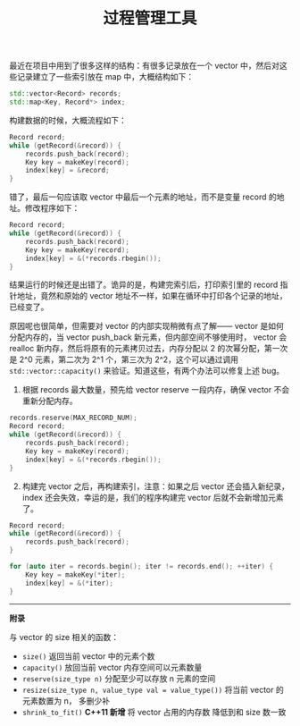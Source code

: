 ﻿---
layout: post
title: 过程管理工具
categories: cs
tags: [tools]
---

最近在项目中用到了很多这样的结构：有很多记录放在一个 vector 中，然后对这些记录建立了一些索引放在 map 中，大概结构如下：

```c++
std::vector<Record> records;
std::map<Key, Record*> index;
```

构建数据的时候，大概流程如下：

```c++
Record record;
while (getRecord(&record)) {
    records.push_back(record);
    Key key = makeKey(record);
    index[key] = &record;
}
```
错了，最后一句应该取 vector 中最后一个元素的地址，而不是变量 record 的地址。修改程序如下：

```c++
Record record;
while (getRecord(&record)) {
    records.push_back(record);
    Key key = makeKey(record);
    index[key] = &(*records.rbegin());
}
```
结果运行的时候还是出错了。诡异的是，构建完索引后，打印索引里的 record 指针地址，竟然和原始的 vector 地址不一样，如果在循环中打印各个记录的地址，已经变了。

原因呢也很简单，但需要对 vector 的内部实现稍微有点了解—— vector 是如何分配内存的，当 vector push_back 新元素，但内部空间不够使用时， vector 会 realloc 新内存，然后将原有的元素拷贝过去，内存分配以 2 的次幂分配，第一次是 2^0 元素，第二次为 2^1 个，第三次为 2^2，这个可以通过调用 `std::vector::capacity()` 来验证。知道这些，有两个办法可以修复上述 bug。

1) 根据 records 最大数量，预先给 vector reserve 一段内存，确保 vector 不会重新分配内存。

```c++
records.reserve(MAX_RECORD_NUM);
Record record;
while (getRecord(&record)) {
    records.push_back(record);
    Key key = makeKey(record);
    index[key] = &(*records.rbegin());
}
``` 
2) 构建完 vector 之后，再构建索引，注意：如果之后 vector 还会插入新纪录，index 还会失效，幸运的是，我们的程序构建完 vector 后就不会新增加元素了。

```c++
Record record;
while (getRecord(&record)) {
    records.push_back(record);
}

for (auto iter = records.begin(); iter != records.end(); ++iter) {
    Key key = makeKey(*iter);
    index[key] = &(*iter);
}
```

---------------------
**附录**

与 vector 的 size 相关的函数：

- `size()` 返回当前 vector 中的元素个数
- `capacity()` 放回当前 vector 内存空间可以元素数量
- `reserve(size_type n)` 分配至少可以存放 n 元素的空间
- `resize(size_type n, value_type val = value_type())` 将当前 vector 的元素数置为 n， 多删少补
- `shrink_to_fit()` **C++11 新增** 将 vector 占用的内存数 降低到和 size 数一致
